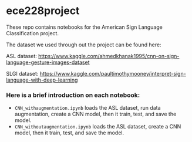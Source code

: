 # ece228project

These repo contains notebooks for the American Sign Language Classification project.

The dataset we used through out the project can be found here:

ASL dataset: https://www.kaggle.com/ahmedkhanak1995/cnn-on-sign-language-gesture-images-dataset

SLGI dataset: https://www.kaggle.com/paultimothymooney/interpret-sign-language-with-deep-learning

### Here is a brief introduction on each notebook:

- `CNN_withaugmentation.ipynb` loads the ASL dataset, run data augmentation, create a CNN model, then it train, test, and save the model.
- `CNN_withoutaugmentation.ipynb` loads the ASL dataset, create a CNN model, then it train, test, and save the model.


